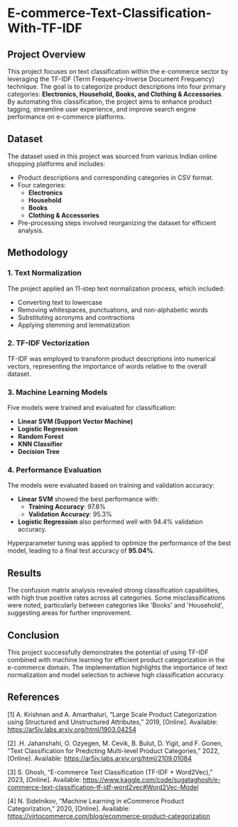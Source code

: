# E-commerce-Text-Classification-With-TF-IDF


## Project Overview
This project focuses on text classification within the e-commerce sector by leveraging the TF-IDF (Term Frequency-Inverse Document Frequency) technique. The goal is to categorize product descriptions into four primary categories: **Electronics, Household, Books, and Clothing & Accessories**. By automating this classification, the project aims to enhance product tagging, streamline user experience, and improve search engine performance on e-commerce platforms.

## Dataset
The dataset used in this project was sourced from various Indian online shopping platforms and includes:
- Product descriptions and corresponding categories in CSV format.
- Four categories:
  - **Electronics**
  - **Household**
  - **Books**
  - **Clothing & Accessories**
- Pre-processing steps involved reorganizing the dataset for efficient analysis.

## Methodology
### 1. **Text Normalization**
The project applied an 11-step text normalization process, which included:
- Converting text to lowercase
- Removing whitespaces, punctuations, and non-alphabetic words
- Substituting acronyms and contractions
- Applying stemming and lemmatization

### 2. **TF-IDF Vectorization**
TF-IDF was employed to transform product descriptions into numerical vectors, representing the importance of words relative to the overall dataset.

### 3. **Machine Learning Models**
Five models were trained and evaluated for classification:
- **Linear SVM (Support Vector Machine)**
- **Logistic Regression**
- **Random Forest**
- **KNN Classifier**
- **Decision Tree**

### 4. **Performance Evaluation**
The models were evaluated based on training and validation accuracy:
- **Linear SVM** showed the best performance with:
  - **Training Accuracy**: 97.8%
  - **Validation Accuracy**: 95.3%
- **Logistic Regression** also performed well with 94.4% validation accuracy.

Hyperparameter tuning was applied to optimize the performance of the best model, leading to a final test accuracy of **95.04%**.

## Results
The confusion matrix analysis revealed strong classification capabilities, with high true positive rates across all categories. Some misclassifications were noted, particularly between categories like 'Books' and 'Household', suggesting areas for further improvement.

## Conclusion
This project successfully demonstrates the potential of using TF-IDF combined with machine learning for efficient product categorization in the e-commerce domain. The implementation highlights the importance of text normalization and model selection to achieve high classification accuracy.



## References
[1] A. Krishnan and A. Amarthaluri, “Large Scale Product Categorization using Structured and Unstructured Attributes,” 2019, [Online]. Available: https://ar5iv.labs.arxiv.org/html/1903.04254

[2] .H. Jahanshahi, O. Ozyegen, M. Cevik, B. Bulut, D. Yigit, and F. Gonen, “Text Classification for Predicting Multi-level Product Categories,” 2022, [Online]. Available: https://ar5iv.labs.arxiv.org/html/2109.01084

[3] S. Ghosh, “E-commerce Text Classification (TF-IDF + Word2Vec),” 2023, [Online]. Available: https://www.kaggle.com/code/sugataghosh/e-commerce-text-classification-tf-idf-word2vec#Word2Vec-Model

[4] N. Sidelnikov, “Machine Learning in eCommerce Product Categorization,” 2020, [Online]. Available: https://virtocommerce.com/blog/ecommerce-product-categorization
